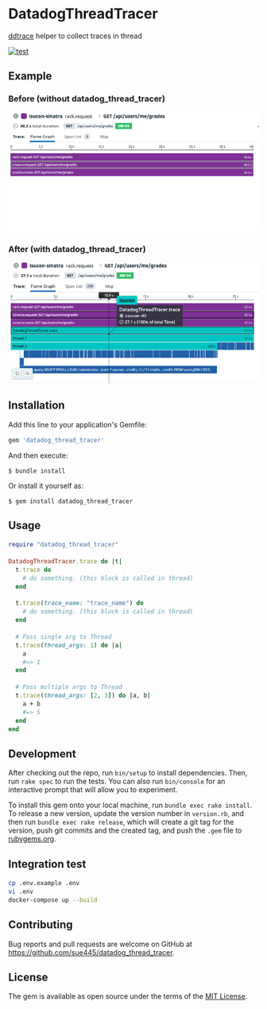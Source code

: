 # DatadogThreadTracer

[ddtrace](https://github.com/DataDog/dd-trace-rb) helper to collect traces in thread

[![test](https://github.com/sue445/datadog_thread_tracer/actions/workflows/test.yml/badge.svg)](https://github.com/sue445/datadog_thread_tracer/actions/workflows/test.yml)

## Example
### Before (without datadog_thread_tracer)
![before](img/before.png)

### After (with datadog_thread_tracer)
![after](img/after.png)

## Installation

Add this line to your application's Gemfile:

```ruby
gem 'datadog_thread_tracer'
```

And then execute:

    $ bundle install

Or install it yourself as:

    $ gem install datadog_thread_tracer

## Usage
```ruby
require "datadog_thread_tracer"

DatadogThreadTracer.trace do |t|
  t.trace do
    # do something. (this block is called in thread)
  end

  t.trace(trace_name: "trace_name") do
    # do something. (this block is called in thread)
  end

  # Pass single arg to Thread
  t.trace(thread_args: 1) do |a|
    a
    #=> 1
  end

  # Pass multiple args to Thread
  t.trace(thread_args: [2, 3]) do |a, b|
    a + b
    #=> 5
  end
end
```

## Development

After checking out the repo, run `bin/setup` to install dependencies. Then, run `rake spec` to run the tests. You can also run `bin/console` for an interactive prompt that will allow you to experiment.

To install this gem onto your local machine, run `bundle exec rake install`. To release a new version, update the version number in `version.rb`, and then run `bundle exec rake release`, which will create a git tag for the version, push git commits and the created tag, and push the `.gem` file to [rubygems.org](https://rubygems.org).

## Integration test
```bash
cp .env.example .env
vi .env
docker-compose up --build
```

## Contributing

Bug reports and pull requests are welcome on GitHub at https://github.com/sue445/datadog_thread_tracer.

## License

The gem is available as open source under the terms of the [MIT License](https://opensource.org/licenses/MIT).
